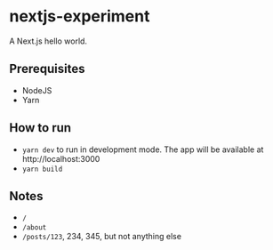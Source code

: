 # nextjs-experiment

A Next.js hello world.

## Prerequisites

* NodeJS
* Yarn

## How to run

* `yarn dev` to run in development mode. The app will be available at http://localhost:3000
* `yarn build`

## Notes

* `/`
* `/about`
* `/posts/123`, 234, 345, but not anything else
